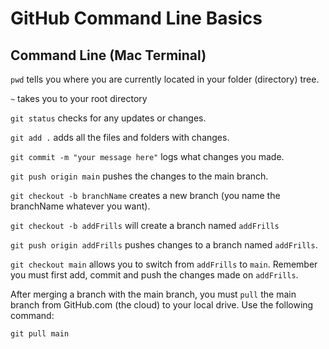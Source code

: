 # GitHub Command Line Basics

## Command Line (Mac Terminal)

`pwd` tells you where you are currently located in your folder (directory) tree.

`~` takes you to your root directory



`git status` checks for any updates or changes.

`git add .` adds all the files and folders with changes.

`git commit -m "your message here"` logs what changes you made.

`git push origin main` pushes the changes to the main branch.

`git checkout -b branchName` creates a new branch (you name the branchName whatever you want).

`git checkout -b addFrills` will create a branch named `addFrills`

`git push origin addFrills` pushes changes to a branch named `addFrills`.

`git checkout main` allows you to switch from `addFrills` to `main`. Remember you must first add, commit and push the changes made on `addFrills`.

After merging a branch with the main branch, you must `pull` the main branch from GitHub.com (the cloud) to your local drive. Use the following command:

`git pull main`

